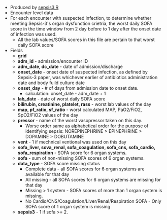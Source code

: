 * Produced by [sepsis3.R](https://github.com/meerkatR/BioVU/blob/master/sepsis3.R)
* Encounter level data
* For each encounter with suspected infection, to determine whether meeting Sepsis-3's organ dysfunction crietria, the worst daily SOFA score in the time window from 2 day before to 1 day after the onset date of infection was used. 
  * All the lab values/SOFA scores in this file are pertain to that worst daily SOFA score
* Fields
  * __grid__
  * __adm_id__ - admission/encounter ID
  * __adm_date, dc_date__ - date of admission/discharge
  * __onset_date__ - onset date of suspected infection, as defined by Sepsis-3 paper, was whichever earlier of antibiotics administration date and body fuild culture date
  * __onset_day__ - # of days from admission date to onset date.
    * calculation: onset_date - adm_date + 1
  * __lab_date__ - date of worst daily SOFA score
  * __bilirubin, creatinine, platelet, rass__ - worst lab values of the day
  * __map, pf_ratio, sf_ratio__ - worst calculated MAP, PaO2/FiO2, SpO2/FiO2 values of the day
  * __pressor__ - name of the worst vasopressor taken on this day.
    * Worse order same as alphabetical order for the purpose of identifying sepsis: NOREPINEPHRINE > EPINEPHRINE > DOPAMINE > DOBUTAMINE
  * __vent__ - 1 if mechnical ventional was used on this day
  * __sofa_liver, sova_renal, sofa_coagulation, sofa_cns, sofa_cardio, sofa_respiration__ - SOFA score for 6 organ systems.
  * __sofa__ - sum of non-missing SOFA scores of 6 organ systems.
  * __data_type__ - SOFA score missing status
    * Complete data - all SOFA scores for 6 organ systems are available for that day
    * All missing - all SOFA scores for 6 organ systems are missing for that day
    * Missing > 1 system - SOFA scores of more than 1 organ system is missing.
    * No Cardio/CNS/Coagulation/Liver/Renal/Respiration SOFA - Only SOFA score of 1 organ system is missing.
  * __sepsis3__ - 1 if sofa >= 2.
